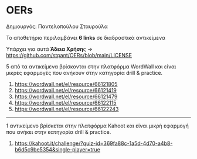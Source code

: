 # OERs

Δημιουργός: Παντελοπούλου Σταυρούλα

Το αποθετήριο περιλαμβάνει **6 links** σε διαδραστικά αντικείμενα

Υπάρχει για αυτά **Άδεια Χρήση**ς -> https://github.com/stpant/OERs/blob/main/LICENSE

5 από τα αντικείμενα βρίσκονται στην πλατφόρμα WordWall και είναι μικρές εφαρμογές που ανήκουν στην κατηγορία drill & practice.

1. https://wordwall.net/el/resource/66121805
2. https://wordwall.net/el/resource/66121419
3. https://wordwall.net/el/resource/66121479
4. https://wordwall.net/el/resource/66122115
5. https://wordwall.net/el/resource/66122243

------------------------------------------------------------------------------------------------------------------------------

1 αντικείμενο βρίσκεται στην πλατφόρμα Kahoot και είναι μικρή εφαρμογή που ανήκει στην κατηγορία drill & practice.

1. https://kahoot.it/challenge/?quiz-id=369fa88c-1a5d-4d70-a4b8-b6d5c9be5354&single-player=true


